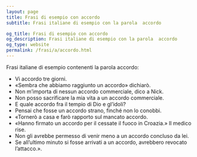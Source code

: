 ```yaml
---
layout: page
title: Frasi di esempio con accordo 
subtitle: Frasi italiane di esempio con la parola  accordo

og_title: Frasi di esempio con accordo 
og_description: Frasi italiane di esempio con la parola  accordo
og_type: website
permalink: /frasi/a/accordo.html
---
```


Frasi italiane di esempio contenenti la parola accordo:


- Vi accordo tre giorni.
- «Sembra che abbiamo raggiunto un accordo» dichiarò.
- Non m’importa di nessun accordo commerciale, dico a Nick.
- Non posso sacrificare la mia vita a un accordo commerciale.
- E quale accordo fra il tempio di Dio e gl’idoli?
- Pensai che fosse un accordo strano, finché non lo conobbi.
- «Tornerò a casa e farò rapporto sul mancato accordo.
- «Hanno firmato un accordo per il cessate il fuoco in Croazia.» Il medico rise.
- Non gli avrebbe permesso di venir meno a un accordo concluso da lei.
- Se all’ultimo minuto si fosse arrivati a un accordo, avrebbero revocato l’attacco.».
